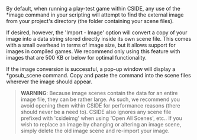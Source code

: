 By default, when running a play-test game within CSIDE, any use of the *image command in your scripting will attempt to find the external image from your project's directory (the folder containing your scene files).

If desired, however, the 'Import - Image' option will convert a copy of your image into a data string stored directly inside its own scene file. This comes with a small overhead in terms of image size, but it allows support for images in compiled games. We recommend only using this feature with images that are 500 KB or below for optimal functionality.

If the image conversion is successful, a pop-up window will display a *gosub_scene command. Copy and paste the command into the scene files wherever the image should appear.

> **WARNING**: Because image scenes contain the data for an entire image file, they can be rather large. As such, we recommend you avoid opening them within CSIDE for performance reasons (there should never be a need to). CSIDE also ignores any scene file prefixed with 'csideimg' when using 'Open All Scenes', etc.. If you wish to replace an image by changing or altering an image scene, simply delete the old image scene and re-import your image.